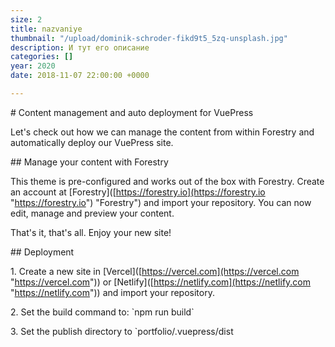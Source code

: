 ```yaml
---
size: 2
title: nazvaniye
thumbnail: "/upload/dominik-schroder-fikd9t5_5zq-unsplash.jpg"
description: И тут его описание
categories: []
year: 2020
date: 2018-11-07 22:00:00 +0000

---
```

\# Content management and auto deployment for VuePress

Let's check out how we can manage the content from within Forestry and automatically deploy our VuePress site.

\## Manage your content with Forestry

This theme is pre-configured and works out of the box with Forestry. Create an account at \[Forestry\]([https://forestry.io](https://forestry.io "https://forestry.io") "Forestry") and import your repository. You can now edit, manage and preview your content.

That's it, that's all. Enjoy your new site!

\## Deployment

1\. Create a new site in \[Vercel\]([https://vercel.com](https://vercel.com "https://vercel.com")) or \[Netlify\]([https://netlify.com](https://netlify.com "https://netlify.com")) and import your repository.

2\. Set the build command to: \`npm run build\`

3\. Set the publish directory to \`portfolio/.vuepress/dist 